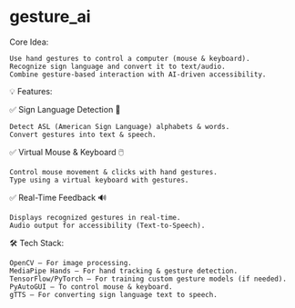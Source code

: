 # gesture_ai
 Core Idea:

    Use hand gestures to control a computer (mouse & keyboard).
    Recognize sign language and convert it to text/audio.
    Combine gesture-based interaction with AI-driven accessibility.

💡 Features:

✅ Sign Language Detection 🧏

    Detect ASL (American Sign Language) alphabets & words.
    Convert gestures into text & speech.

✅ Virtual Mouse & Keyboard 🖱️

    Control mouse movement & clicks with hand gestures.
    Type using a virtual keyboard with gestures.

✅ Real-Time Feedback 🔊

    Displays recognized gestures in real-time.
    Audio output for accessibility (Text-to-Speech).

🛠️ Tech Stack:

    OpenCV – For image processing.
    MediaPipe Hands – For hand tracking & gesture detection.
    TensorFlow/PyTorch – For training custom gesture models (if needed).
    PyAutoGUI – To control mouse & keyboard.
    gTTS – For converting sign language text to speech.
